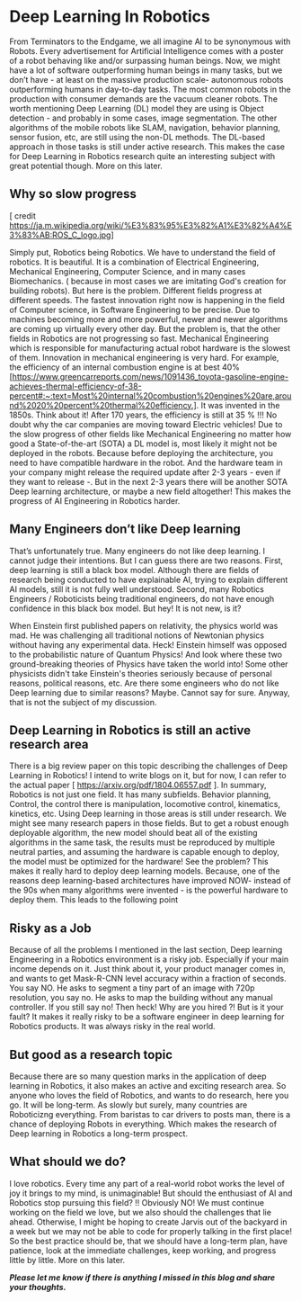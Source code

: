 # Deep Learning In Robotics


From Terminators to the Endgame, we all imagine AI to be synonymous with Robots. Every advertisement for Artificial Intelligence comes with a poster of a robot behaving like and/or surpassing human beings. Now, we might have a lot of software outperforming human beings in many tasks, but we don’t have - at least on the massive production scale- autonomous robots outperforming humans in day-to-day tasks. The most common robots in the production with consumer demands are the vacuum cleaner robots. The worth mentioning Deep Learning (DL) model they are using is Object detection - and probably in some cases, image segmentation. The other algorithms of the mobile robots like SLAM, navigation, behavior planning, sensor fusion, etc, are still using the non-DL methods. The DL-based approach in those tasks is still under active research. This makes the case for Deep Learning in Robotics research quite an interesting subject with great potential though. More on this later. 
 
## Why so slow progress 

[ credit https://ja.m.wikipedia.org/wiki/%E3%83%95%E3%82%A1%E3%82%A4%E3%83%AB:ROS_C_logo.jpg] 
 
 
Simply put, Robotics being Robotics. We have to understand the field of robotics. It is beautiful. It is a combination of Electrical Engineering, Mechanical Engineering, Computer Science, and in many cases Biomechanics. ( because in most cases we are imitating God's creation for building robots). But here is the problem. Different fields progress at different speeds. The fastest innovation right now is happening in the field of Computer science, in Software Engineering to be precise. Due to machines becoming more and more powerful, newer and newer algorithms are coming up virtually every other day. But the problem is, that the other fields in Robotics are not progressing so fast. Mechanical Engineering which is responsible for manufacturing actual robot hardware is the slowest of them. Innovation in mechanical engineering is very hard. For example, the efficiency of an internal combustion engine is at best 40% [https://www.greencarreports.com/news/1091436_toyota-gasoline-engine-achieves-thermal-efficiency-of-38-percent#:~:text=Most%20internal%20combustion%20engines%20are,around%2020%20percent%20thermal%20efficiency.]. It was invented in the 1850s. Think about it! After 170 years, the efficiency is still at 35 % !!! No doubt why the car companies are moving toward Electric vehicles! Due to the slow progress of other fields like Mechanical Engineering no matter how good a State-of-the-art (SOTA) a DL model is, most likely it might not be deployed in the robots. Because before deploying the architecture, you need to have compatible hardware in the robot. And the hardware team in your company might release the required update after 2-3 years - even if they want to release -. But in the next 2-3 years there will be another SOTA Deep learning architecture, or maybe a new field altogether! This makes the progress of AI Engineering in Robotics harder. 
 
## Many Engineers don’t like Deep learning 
 
That’s unfortunately true. Many engineers do not like deep learning. I cannot judge their intentions. But I can guess there are two reasons. First, deep learning is still a black box model. Although there are fields of research being conducted to have explainable AI, trying to explain different AI models, still it is not fully well understood. Second, many Robotics Engineers / Roboticists being traditional engineers, do not have enough confidence in this black box model. But hey! It is not new, is it?  
 
When Einstein first published papers on relativity, the physics world was mad. He was challenging all traditional notions of Newtonian physics without having any experimental data. Heck! Einstein himself was opposed to the probabilistic nature of Quantum Physics! And look where these two ground-breaking theories of Physics have taken the world into! Some other physicists didn't take Einstein's theories seriously because of personal reasons, political reasons, etc. Are there some engineers who do not like Deep learning due to similar reasons? Maybe. Cannot say for sure. Anyway, that is not the subject of my discussion. 
 
## Deep Learning in Robotics is still an active research area 
 
There is a big review paper on this topic describing the challenges of Deep Learning in Robotics! I intend to write blogs on it, but for now, I can refer to the actual paper [ https://arxiv.org/pdf/1804.06557.pdf ]. In summary, Robotics is not just one field. It has many subfields. Behavior planning, Control, the control there is manipulation, locomotive control, kinematics, kinetics, etc. Using Deep learning in those areas is still under research. We might see many research papers in those fields. But to get a robust enough deployable algorithm, the new model should beat all of the existing algorithms in the same task, the results must be reproduced by multiple neutral parties, and assuming the hardware is capable enough to deploy, the model must be optimized for the hardware! See the problem? This makes it really hard to deploy deep learning models. Because, one of the reasons deep learning-based architectures have improved NOW- instead of the 90s when many algorithms were invented - is the powerful hardware to deploy them. This leads to the following point 
 
## Risky as a Job 
 
Because of all the problems I mentioned in the last section, Deep learning Engineering in a Robotics environment is a risky job. Especially if your main income depends on it. Just think about it, your product manager comes in, and wants to get Mask-R-CNN level accuracy within a fraction of seconds. You say NO. He asks to segment a tiny part of an image with 720p resolution, you say no. He asks to map the building without any manual controller. If you still say no! Then heck! Why are you hired ?! But is it your fault? It makes it really risky to be a software engineer in deep learning for Robotics products. It was always risky in the real world. 
  
## But good as a research topic 
 
Because there are so many question marks in the application of deep learning in Robotics, it also makes an active and exciting research area. So anyone who loves the field of Robotics, and wants to do research, here you go. It will be long-term. As slowly but surely, many countries are Roboticizng everything. From baristas to car drivers to posts man, there is a chance of deploying Robots in everything. Which makes the research of Deep learning in Robotics a long-term prospect. 
 
## What should we do? 
 
I love robotics. Every time any part of a real-world robot works the level of joy it brings to my mind, is unimaginable! But should the enthusiast of AI and Robotics stop pursuing this field? !! Obviously NO! We must continue working on the field we love, but we also should the challenges that lie ahead. Otherwise, I might be hoping to create Jarvis out of the backyard in a week but we may not be able to code for properly talking in the first place! So the best practice should be, that we should have a long-term plan, have patience, look at the immediate challenges, keep working, and progress little by little. More on this later. 
 
 
***Please let me know if there is anything I missed in this blog and share your thoughts.***
